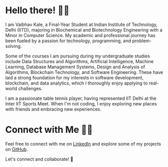 
# Hello there! 👋🏻  
I am Vaibhav Kale, a Final-Year Student at Indian Institute of Technology, Delhi (IITD), majoring in Biochemical and Biotechnology Engineering with a Minor in Computer Science. My academic and professional journey has been fueled by a passion for technology, programming, and problem-solving.<br>

Some of the courses I am pursuing during my undergraduate studies include Data Structures and Algorithms, Artificial Intelligence, Machine Learning, Database Management Systems, Design and Analysis of Algorithms, Blockchain Technology, and Software Engineering. These have laid a strong foundation for my interests in software development, blockchain, and data analytics, which I thoroughly enjoy applying to real-world challenges.<br>

I am a passionate table tennis player, having represented IIT Delhi at the Inter IIT Sports Meet. When I'm not coding, I enjoy exploring new places with friends and embracing new experiences.

# Connect with Me 🤝🏻  
Feel free to connect with me on [LinkedIn](https://linkedin.com/in/vaibhav-kale-iitd) and explore some of my projects on [GitHub](https://github.com/vaibhavbunny).  

Let's connect and collaborate! 🚀  
